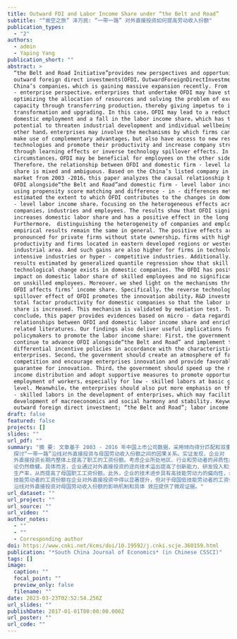 ```yaml
---
title: Outward FDI and Labor Income Share under “the Belt and Road”
subtitle: "“凿空之旅” 泽万民: “一带一路” 对外直接投资如何提高劳动收入份额"
publication_types:
  - "2"
authors:
  - admin
  - Yaping Yang
publication_short: ""
abstract: >
  “the Belt and Road Initiative”provides new perspectives and opportunities for
  outward foreign direct investments(OFDI，OutwardForeignDirectInvestment) for
  China’s companies，which is gaining massive expansion recently. From the micro
  - enterprise perspective，enterprises that undertake OFDI may have strength in
  optimizing the allocation of resources and solving the problem of excess
  capacity through transferring production，thereby giving impetus to industrial
  transformation and upgrading. In this case，OFDI may lead to a reduction in
  domestic employment and a fall in the labor income share，which has the
  potential to threaten industrial development and individual wellbeing. On the
  other hand，enterprises may involve the mechanisms by which firms can not only
  make use of complementary advantages，but also have access to new resources，new
  technologies and promote their productivity and increase company strength
  through learning effects or inverse technology spillover effects. In the
  circumstances，OFDI may be beneficial for employees on the other side.
  Therefore，the relationship between OFDI and domestic firm - level labor income
  share is mixed and ambiguous. Based on the China’s listed company in stock
  market from 2003 -2016，this paper analyzes the causal relationship between
  OFDI alongside“the Belt and Road”and domestic firm - level labor income share
  using propensity score matching and difference - in - differences methods. We
  estimated the extent to which OFDI contributes to the changes in domestic firm
  - level labor income share，focusing on the heterogeneous effects across
  companies，industries and employees. The results show that OFDI significantly
  increases domestic labor share and has a positive effect in the long run.
  Furthermore， distinguishing the heterogeneity of companies and employees，the
  empirical results remain the same in general. The positive effects are more
  pronounced for private firms without state ownership，firms with higher
  productivity and firms located in eastern developed regions or western
  industrial area. And such gains are also higher for firms in technology -
  intensive industries or hyper - competitive industries. Additionally，the
  results estimated by generalized quantile regression show that skill - biased
  technological change exists in domestic companies. The OFDI has positive
  impact on domestic labor share of skilled employees and no significant effect
  on unskilled employees. Moreover，we shed light on the mechanisms through which
  OFDI affects firms’ income share. Specifically，the reverse technology
  spillover effect of OFDI promotes the innovation ability，R&D investment and
  total factor productivity for domestic companies so that the labor income
  share is increased. This mechanism is validated by mediation test. To
  conclude，this paper provides evidences based on micro - data regarding the
  relationships between OFDI and domestic labor income share and enriches the
  related literatures. Our findings also deliver useful implications for the
  policymakers to promote the labor income share: First，the government should
  continue to advance OFDI alongside“the Belt and Road” and implement the
  differential incentive policies in accordance with the characteristics of the
  enterprises. Second，the government should create an atmosphere of fair
  competition and encourage enterprises innovation and provide favorable
  guarantee for innovation. Third，the government should speed up the reform of
  income distribution and adopt supportive measures to promote opportunities in
  employment of workers，especially for low - skilled labors at basic grassroots
  level. Meanwhile，the enterprises should also put more emphasis on the on high
  - skilled labors in the development of enterprises，which may facilitate the
  development of macroeconomics and social harmony and stability. Keywords:
  outward foreign direct investment; “the Belt and Road”; labor income share.
draft: false
featured: false
projects: []
slides: ""
url_pdf: ""
summary: "摘 要: 文章基于 2003 - 2016 年中国上市公司数据，采用倾向得分匹配和双重差分法 ( PSM - DID)
  探讨“一带一路”沿线对外直接投资与母国劳动收入份额之间的因果关系。实证发现，企业对
  外直接投资长期内整体上提高了职工的工资份额。考虑企业所处地区、行业和劳动者的异质性后，结
  论仍然稳健。具体而言，企业通过对外直接投资的逆向技术溢出提高了创新能力、研发投入和全要素
  生产率，从而提高了母国职工工资份额。此外，企业的技术进步具有高技能劳动力的偏向性，母国高
  技能劳动者的工资份额在企业对外直接投资中得以显著提升，但对于母国低技能劳动者的工资份额 影响不显著。文章研究发现 “一带一路”
  沿线对外直接投资对母国劳动收入份额的影响机制和具体 效应提供了微观证据。"
url_dataset: ""
url_project: ""
url_source: ""
url_video: ""
author_notes:
  - ""
  - ""
  - Corresponding author
doi: https://www.cnki.net/kcms/doi/10.19592/j.cnki.scje.360159.html
publication: "*South China Journal of Economics* (in Chinese CSSCI)"
tags: []
image:
  caption: ""
  focal_point: ""
  preview_only: false
  filename: ""
date: 2023-03-23T02:52:54.256Z
url_slides: ""
publishDate: 2017-01-01T00:00:00.000Z
url_poster: ""
url_code: ""
---
```

